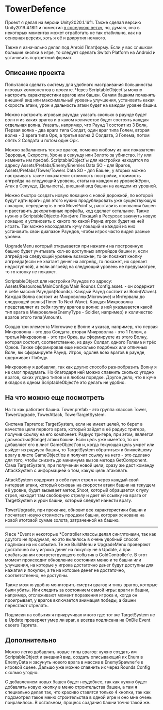 # TowerDefence

Проект я делал на версии Unity2020.1.16f1. Также сделал версию Unity2019.4.18f1 и поместил [в соседнюю ветку](https://github.com/Fakhriev/TowerDefence/tree/Unity2019.4.18f1), 
но, думаю, она в некоторых моментах может отработать не так стабильно, как на основная версия, хоть я её и докрутил немного.

Также я изначально делал под Anroid Платформу. Если у вас слишком большие кнопки в игре, то следует сделать Switch Platform на Android и установить портретный 
формат.

## Описание проекта

Попытался сделать систему для удобного настраивания большинства игровых компонентов в проекте. Через ScriptableObject'ы можно настроить 
характеристики врагов или башен. Самим башням поменять внешний вид или максимальный уровень улучшения, установить какая скорость атаки, урон и дальность атаки будет
на каждом уровне башни.

Можно настроить игровые раунды: указать сколько в раунде будет волн и из каких врагов и в каком количестве будет состоять каждая отдельная волна. Указать, например,
что Раунд 1 состоит из 3 Волн, Первая волна - два врага типа Солдат, один враг типа Голем, вторая волна - 3 врага типа Орк, а третья волна 2 Солдата, 3 Голема, 
потом опять 2 Солдата и потом один Орк.

Можно забалансить тех же врагов, поменяв любому из них показатели Здоровья, Скорости, Урона в секунду или Золото за убииство. Ну или изменить им префаб.
ScriptableObject'ы для настройки находятся по адресу Assets/Prefabs/Enemy/Enemies Data SO - для Врагов, Assets/Prefabs/Tower/Towers Data SO - для Башен, у вторых
можно настраивать такие показатели: стоимость постройки, стоимость апгрейда на следующий уровень, статы на каждом из уровней(Урон, Атак в Секунде, Дальность), 
внешний вид башни на каждом из уровней.

Можно быстро создать новую локацию с новой дорожкой, по которой будут идти враги: для этого нужно продублировать уже существующую локацию, передвинуть в ней MovePoint'ы,
расставить основания башен и расставить декоративные префабы, код сделает остальное. Также нужно в ScriptableObjecte-Конфиге Локаций в Ресурсах закинуть новую локацию 
и установить с какого по какой Раунд игрок будет на ней играть. Так можно насоздавать кучу локаций и каждой из них установить свои диапазон Раундов, чтобы игрок
часто видел разные уровни.

UpgradeMenu который открывается при нажатии на построенную башню будет учитывать кол-во доступных апгрейдов башни и, если апгрейд на следующий уровень возможен,
то он покажет кнопку апгрейда(если не хватает денег на апгрейд, то покажет, но сделает недоступной), а если апгрейд на следующий уровень не предусмотрен, то
то кнопку не покажет.

ScriptableObject для настройки Раундов по адресу: Assets/Resources/MainConfigs/Main Rounds Config.asset. - он содержит в себе массив Раундов(Rounds).
Каждый Раунд состоит из Волн(Waves). Каждая Волна состоит из Микроволны(Microwave) и Интервала до следующей волны(Timer To Next Wave). 
Каждая Микроволна представляет из себя группу врагов в волне: в ней указывается какой тип врага в Микроволне(EnemyType - Soldier, например) и количество врагов
этого типа(Amount).

Создав три элемента Microwave в Волне и указав, например, что первая Микроволна - это два Солдата, вторая Микроволна - это 1 Голем, а третья Микроволна -
это три Орка, вы сформируете из этого Волну, которая состоит, соответственно, из двух Солдат, одного Голема и трёх Орков. Также сформировав еще несколько подобных 
или отличных Волн, вы сформируете Раунд. Игрок, одолев всех врагов в раунде, одерживает Победу.

Микроволну я добавлял, так как других способо разнообразить Волну я не смог придумать. Но благодаря ней можно спавнить сколько угодно врагов, каких угодно типов
и в любом порядке. Другое дело, что в куче вкладок в одном ScriptableObject'е это делать не удобно.

## На что можно еще посмотреть

На то как работает башня. Tower.prefab - это группа классов Tower, TowerUpgrade, TowerAttack, TowerTargetSystem. 

Система Таргетов: TargetSystem, если не имеет целей, то берет в качестве цели первого врага, который зайдет в её радиус тригера, получив ссылку на его компонент. 
Радиус тригера, при этом, является дальностью(Range) атаки башни. Если цель уже имеется, то он добавляет его в лист GameObject'ов и, когда текующая цель умрет 
или выйдет из радиуса башни, то TargetSystem обратиться к ближейшему врагу в листе GameObject'ов и получит ссылку на него - это сделано для того, чтобы 
снизить до минимума вызов метода GetComponent. Сама TargetSystem, при получении новой цели, сразу же даст команду AttackSystem с информацией о том, какую цель
атаковать. 

AttackSystem содержит в себе пулл стрел и через каждый свой интервал атаки, который основан на скорости атаки башни на текущем её уровне, 
будет вызывает метод Shoot, который обращается к пулу стрел, находит там свободную стрелу и дает ей ссылку на врага от TargetSystem и урон башни, 
который следует нанести врагу.

TowerUpgrade, при прокачке, обновит все характеристики башни и посчитает новую стоимость продажи башни, которая основана на новой итоговой сумме золота,
затраченной на башню.

_________

Я все *Event и некоторые *Controller классы делал синглтонами, так как другого не придумал, но это вылилось в очень удобный способ подписки на их события. 
Те же BuildMenu и UpgradeMenu проверяют достаточно ли у игрока денег на покупку не в Update, а при срабатывании соответствующего события в GoldController'е. 
В этот момент происходит обновление состояния меню и те башни или улучшения, на которые у игрока достаточно денег будут доступны для нажатия и покупки, а те
на которые денег не достаточно, соответственно, не доступны.

Также можно удобно мониторить смерти врагов и типы врагов, которые были убиты. Или следить за состоянием самой игры: враги и башни, например, отслеживают
момент поражения игрока и, когда он проигрывает, у врагов включается анимация победы, а башни перестают стрелять.

Подписки на события я прикручивал много где: тот же TargetSystem не в Update проверяет умер ли враг, а всегда подписана на OnDie Event своего Таргета.

## Дополнительно

Можно легко добавлять новые типы врагов: нужно создать им ScriptableObject и внешний вид, создать описывающий их Enum в EnemyData и засунуть нового врага
в массив в EnemySpawner'е в игровой сцене. Дальшо уже можно спавнить их через Rounds Config сколько угодно.

С добавлением новых башен будет неудобнее, так как нужно будет добавлять новую кнопку в меню строительства башен, а там я специально делал так, что красиво
ставятся только 4 кнопки, так как подсмотрел такое меню строительства в одной игре и оно мне очень понравилось. В остальном, процесс создания башни точно такой же.
